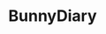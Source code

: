 # BunnyDiary
[](https://github.com/solmi26/BunnyDiary/blob/d49bb3fa5e5e5a46e6029cf1982bd01a897c7dc8/%EC%9D%BC%EA%B8%B0%EC%9E%A5%EB%A7%8C%EB%93%A4%EA%B8%B0.pdf)
